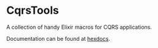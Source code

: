 # CqrsTools

A collection of handy Elixir macros for CQRS applications. 

Documentation can be found at [hexdocs](https://hexdocs.pm/cqrs_tools).

